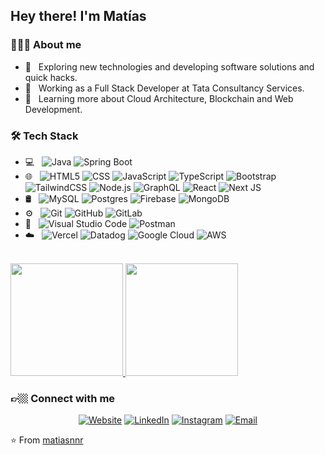 <h2> Hey there! I'm Matías</h2>

<h3>👨🏻‍💻 About me</h3>

- 🤔 &nbsp; Exploring new technologies and developing software solutions and quick hacks.
- 💼 &nbsp; Working as a Full Stack Developer at Tata Consultancy Services.
- 🌱 &nbsp; Learning more about Cloud Architecture, Blockchain and Web Development.

<h3>🛠 Tech Stack</h3>

- 💻 &nbsp;
  ![Java](https://img.shields.io/badge/-Java-333333?style=flat&logo=Java&logoColor=007396)
  ![Spring Boot](https://img.shields.io/badge/spring-333333?style=flat&logo=spring)
- 🌐 &nbsp;
  ![HTML5](https://img.shields.io/badge/-HTML5-333333?style=flat&logo=HTML5)
  ![CSS](https://img.shields.io/badge/-CSS-333333?style=flat&logo=CSS3&logoColor=1572B6)
  ![JavaScript](https://img.shields.io/badge/-JavaScript-333333?style=flat&logo=javascript)
  ![TypeScript](https://img.shields.io/badge/typescript-333333?style=flat&logo=typescript)
  ![Bootstrap](https://img.shields.io/badge/-Bootstrap-333333?style=flat&logo=bootstrap&logoColor=563D7C)
  ![TailwindCSS](https://img.shields.io/badge/tailwindcss-333333?style=flat&logo=tailwind-css)
  ![Node.js](https://img.shields.io/badge/-Node.js-333333?style=flat&logo=node.js)
  ![GraphQL](https://img.shields.io/badge/-GraphQL-333333?style=flat&logo=graphql&logoColor=DA0093)
  ![React](https://img.shields.io/badge/-React-333333?style=flat&logo=react)
  ![Next JS](https://img.shields.io/badge/Next-333333?style=flat&logo=next.js)
- 🛢 &nbsp;
  ![MySQL](https://img.shields.io/badge/-MySQL-333333?style=flat&logo=mysql)
  ![Postgres](https://img.shields.io/badge/postgres-333333?style=flat&logo=postgresql)
  ![Firebase](https://img.shields.io/badge/firebase-333333?style=flat&logo=firebase)
  ![MongoDB](https://img.shields.io/badge/-MongoDB-333333?style=flat&logo=mongodb)
- ⚙️ &nbsp;
  ![Git](https://img.shields.io/badge/-Git-333333?style=flat&logo=git)
  ![GitHub](https://img.shields.io/badge/-GitHub-333333?style=flat&logo=github)
  ![GitLab](https://img.shields.io/badge/gitlab-333333?style=flat&logo=gitlab)
- 🔧 &nbsp;
  ![Visual Studio Code](https://img.shields.io/badge/-Visual%20Studio%20Code-333333?style=flat&logo=visual-studio-code&logoColor=007ACC)
  ![Postman](https://img.shields.io/badge/Postman-333333?style=flat&logo=postman)
- ☁️ &nbsp;
  ![Vercel](https://img.shields.io/badge/vercel-333333?style=flat&logo=vercel)
  ![Datadog](https://img.shields.io/badge/datadog-333333?style=flat&logo=datadog&logoColor=662BAB)
  ![Google Cloud](https://img.shields.io/badge/GoogleCloud-333333?style=flat&logo=google-cloud)
  ![AWS](https://img.shields.io/badge/AWS-333333?style=flat&logo=amazon-aws&logoColor=F7940F)

<br/>

<a href="https://github.com/matiasnnr">
  <img height="180em" src="https://github-readme-stats.vercel.app/api?username=matiasnnr&theme=buefy&show_icons=true" />
  <img height="180em" src="https://github-readme-stats.vercel.app/api/top-langs/?username=matiasnnr&theme=buefy&layout=compact" />
</a>

<br/>

<h3>👉🏼 Connect with me</h3>

<p align="center">
<a href="https://matiasnnr.com/"><img alt="Website" src="https://img.shields.io/badge/Website-wwwmatiasnnr.com-blue?style=flat-square&logo=google-chrome"></a>
<a href="https://www.linkedin.com/in/matiasnnr/"><img alt="LinkedIn" src="https://img.shields.io/badge/LinkedIn-Matías%20Núñez%20Rivas-blue?style=flat-square&logo=linkedin"></a>
<a href="https://www.instagram.com/matiasnnr/"><img alt="Instagram" src="https://img.shields.io/badge/Instagram-matiasnnr-blue?style=flat-square&logo=instagram"></a>
<a href="mailto:matias.nnr@gmail.com"><img alt="Email" src="https://img.shields.io/badge/Email-matias.nnr@gmail.com-blue?style=flat-square&logo=gmail"></a>
</p>

⭐️ From [matiasnnr](https://github.com/matiasnnr)
